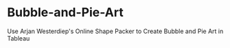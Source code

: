 # Bubble-and-Pie-Art
Use Arjan Westerdiep's Online Shape Packer to Create Bubble and Pie Art in Tableau
